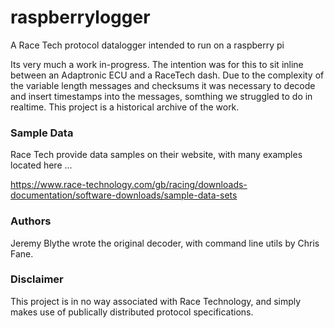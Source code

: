 # raspberrylogger
A Race Tech protocol datalogger intended to run on a raspberry pi

Its very much a work in-progress.  The intention was for this to sit inline between an Adaptronic ECU and a RaceTech dash.  Due to the complexity of the variable length messages and checksums it was necessary to decode and insert timestamps into the messages, somthing we struggled to do in realtime.  This project is a historical archive of the work.

### Sample Data
Race Tech provide data samples on their website, with many examples located here ...

https://www.race-technology.com/gb/racing/downloads-documentation/software-downloads/sample-data-sets

### Authors
Jeremy Blythe wrote the original decoder, with command line utils by Chris Fane.

### Disclaimer
This project is in no way associated with Race Technology, and simply makes use of publically distributed protocol specifications.
